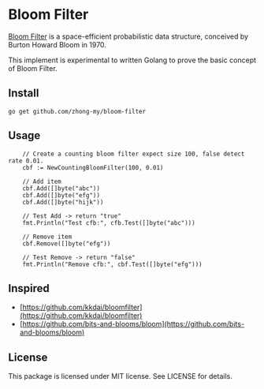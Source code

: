 # Bloom Filter

[Bloom Filter](https://en.wikipedia.org/wiki/Bloom_filter) is a space-efficient probabilistic data structure, conceived by Burton Howard Bloom in 1970.

This implement is experimental to written Golang to prove the basic concept of Bloom Filter.

## Install

```
go get github.com/zhong-my/bloom-filter
```

## Usage

```
    // Create a counting bloom filter expect size 100, false detect rate 0.01.
    cbf := NewCountingBloomFilter(100, 0.01)

    // Add item
    cbf.Add([]byte("abc"))
    cbf.Add([]byte("efg"))
    cbf.Add([]byte("hijk"))

    // Test Add -> return "true"
    fmt.Println("Test cfb:", cfb.Test([]byte("abc")))

    // Remove item
    cbf.Remove([]byte("efg"))

    // Test Remove -> return "false"
    fmt.Println("Remove cfb:", cbf.Test([]byte("efg")))

```

## Inspired

- [https://github.com/kkdai/bloomfilter](https://github.com/kkdai/bloomfilter)
- [https://github.com/bits-and-blooms/bloom](https://github.com/bits-and-blooms/bloom)

## License

This package is licensed under MIT license. See LICENSE for details.